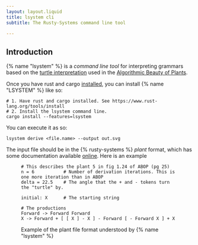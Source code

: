 ```yaml
---
layout: layout.liquid
title: lsystem cli
subtitle: The Rusty-Systems command line tool

---
```


## Introduction

{% name "lsystem" %} is a *command line tool* for interpreting 
grammars based on the [turtle interpretation][turtle] used
in the [Algorithmic Beauty of Plants][abop].

Once you have rust and cargo [installed][rustup], you can 
install {% name "LSYSTEM" %} like so:

```shell
# 1. Have rust and cargo installed. See https://www.rust-lang.org/tools/install
# 2. Install the lsystem command line. 
cargo install --features=lsystem
```

You can execute it as so:

```shell
lsystem derive <file.name> --output out.svg
```

The input file should be in the {% rusty-systems %} *plant* format,
which has some documentation available [online][rdoc]. Here is 
an example 


<figure>

```shell
# This describes the plant 5 in fig 1.24 of ABOP (pg 25)
n = 6           # Number of derivation iterations. This is one more iteration than in ABOP
delta = 22.5    # The angle that the + and - tokens turn the "turtle" by.

initial: X      # The starting string

# The productions
Forward -> Forward Forward
X -> Forward + [ [ X ] - X ] - Forward [ - Forward X ] + X

```

<figcaption>

Example of the plant file format understood by {% name "lsystem" %}

</figcaption>

</figure>



[abop]: http://algorithmicbotany.org/papers/#abop
[turtle]: https://en.wikipedia.org/wiki/Turtle_graphics
[rustup]: https://www.rust-lang.org/tools/install
[rdoc]: https://docs.rs/rusty-systems/latest/rusty_systems/interpretation/abop/parser/index.html